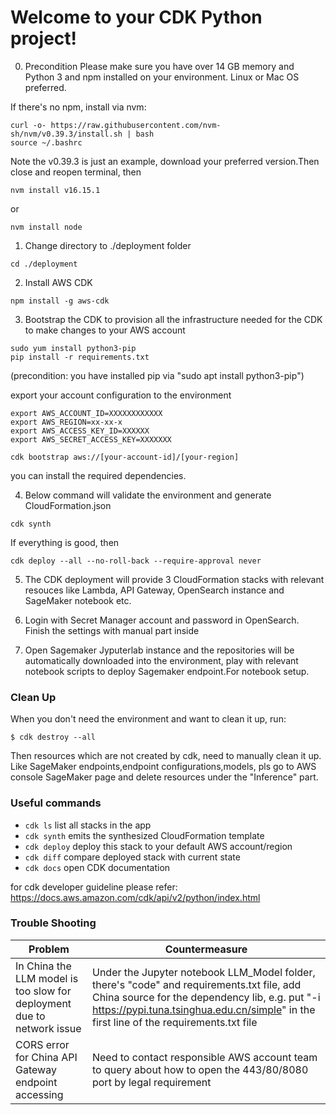 # Welcome to your CDK Python project!

0. Precondition
Please make sure you have over 14 GB memory and Python 3 and npm installed on your environment. Linux or Mac OS preferred.

If there's no npm, install via nvm:
```
curl -o- https://raw.githubusercontent.com/nvm-sh/nvm/v0.39.3/install.sh | bash
source ~/.bashrc
```
Note the v0.39.3 is just an example, download your preferred version.Then close and reopen terminal, then

```
nvm install v16.15.1
```
or
```
nvm install node
```


1. Change directory to ./deployment folder
```
cd ./deployment
```


2. Install AWS CDK
```
npm install -g aws-cdk
```


3. Bootstrap the CDK to provision all the infrastructure needed for the CDK to make changes to your AWS account

```
sudo yum install python3-pip
pip install -r requirements.txt
```
(precondition: you have installed pip via "sudo apt install python3-pip")

export your account configuration to the environment
```
export AWS_ACCOUNT_ID=XXXXXXXXXXXX
export AWS_REGION=xx-xx-x
export AWS_ACCESS_KEY_ID=XXXXXX
export AWS_SECRET_ACCESS_KEY=XXXXXXX
```
```
cdk bootstrap aws://[your-account-id]/[your-region]
```
you can install the required dependencies.


4. Below command will validate the environment and generate CloudFormation.json 
```
cdk synth
```
If everything is good, then
```
cdk deploy --all --no-roll-back --require-approval never
```
5. The CDK deployment will provide 3 CloudFormation stacks with relevant resouces like Lambda, API Gateway, OpenSearch instance and SageMaker notebook etc.

6. Login with Secret Manager account and password in OpenSearch. Finish the settings with manual part inside
7. Open Sagemaker Jyputerlab instance and the repositories will be automatically downloaded into the environment, play with relevant notebook scripts to deploy Sagemaker endpoint.For notebook setup.


### Clean Up
When you don't need the environment and want to clean it up, run:

```
$ cdk destroy --all
```
Then resources which are not created by cdk, need to manually clean it up. Like SageMaker endpoints,endpoint configurations,models, pls go to AWS console SageMaker page and delete resources under the "Inference" part.

### Useful commands

 * `cdk ls`          list all stacks in the app
 * `cdk synth`       emits the synthesized CloudFormation template
 * `cdk deploy`      deploy this stack to your default AWS account/region
 * `cdk diff`        compare deployed stack with current state
 * `cdk docs`        open CDK documentation

 for cdk developer guideline please refer: https://docs.aws.amazon.com/cdk/api/v2/python/index.html 

### Trouble Shooting

 | Problem                 |          Countermeasure    |
| ------------------------ | -------------------------- |
| In China the LLM model is too slow for deployment  due to network issue         | Under the Jupyter notebook LLM_Model folder, there's "code" and requirements.txt file, add China source for the dependency lib, e.g. put "-i https://pypi.tuna.tsinghua.edu.cn/simple" in the first line of the requirements.txt file                                |
| CORS error for China API Gateway endpoint accessing | Need to contact responsible AWS account team to query about how to open the 443/80/8080 port by legal requirement |


